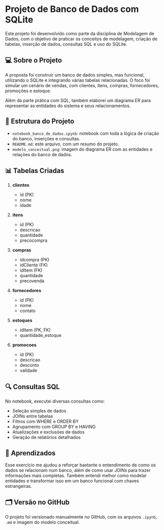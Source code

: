 
# Projeto de Banco de Dados com SQLite

Este projeto foi desenvolvido como parte da disciplina de Modelagem de Dados, com o objetivo de praticar os conceitos de modelagem, criação de tabelas, inserção de dados, consultas SQL e uso do SQLite.

## 💻 Sobre o Projeto

A proposta foi construir um banco de dados simples, mas funcional, utilizando o SQLite e integrando várias tabelas relacionadas. O foco foi simular um cenário de vendas, com clientes, itens, compras, fornecedores, promoções e estoque.

Além da parte prática com SQL, também elaborei um diagrama ER para representar as entidades do sistema e seus relacionamentos.

## 📁 Estrutura do Projeto

- `notebook_banco_de_dados.ipynb`: notebook com toda a lógica de criação do banco, inserções e consultas.
- `README.md`: este arquivo, com um resumo do projeto.
- `modelo_conceitual.png`: imagem do diagrama ER com as entidades e relações do banco de dados.

## 📊 Tabelas Criadas

1. **clientes**
   - id (PK)
   - nome
   - idade

2. **itens**
   - id (PK)
   - descricao
   - quantidade
   - precocompra

3. **compras**
   - idcompra (PK)
   - idCliente (FK)
   - idItem (FK)
   - quantidade
   - precovenda

4. **fornecedores**
   - id (PK)
   - nome
   - contato

5. **estoques**
   - idItem (PK, FK)
   - quantidade_estoque

6. **promocoes**
   - id (PK)
   - descricao
   - desconto
   - validade

## 🔍 Consultas SQL

No notebook, executei diversas consultas como:

- Seleção simples de dados
- JOINs entre tabelas
- Filtros com WHERE e ORDER BY
- Agrupamento com GROUP BY e HAVING
- Atualizações e exclusões de dados
- Geração de relatórios detalhados

## 🧠 Aprendizados

Esse exercício me ajudou a reforçar bastante o entendimento de como os dados se relacionam num banco, além de como usar JOINs para trazer informações mais completas. Também entendi melhor como modelar entidades e transformar isso em um banco funcional com chaves estrangeiras.

## 🗂️ Versão no GitHub

O projeto foi versionado manualmente no GitHub, com os arquivos `.ipynb`, `.md` e imagem do modelo conceitual.